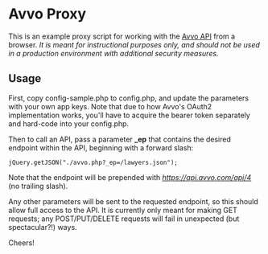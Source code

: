 # Avvo Proxy

This is an example proxy script for working with the 
[Avvo API](http://avvo.github.io/api-doc/) from a browser. _It is meant 
for instructional purposes only, and should not be used in a production environment with additional security measures._


## Usage

First, copy config-sample.php to config.php, and update the parameters with your own app keys. Note that due to how Avvo's OAuth2 implementation works, you'll have to acquire the bearer token separately and hard-code into your config.php.

Then to call an API, pass a parameter **_ep** that contains the desired endpoint within the API, 
beginning with a forward slash:

```$javascript
jQuery.getJSON("./avvo.php?_ep=/lawyers.json");
```

Note that the endpoint will be prepended with *https://api.avvo.com/api/4* (no trailing slash).

Any other parameters will be sent to the requested endpoint, so this should allow full access to the API. It is 
currently only meant for making GET requests; any POST/PUT/DELETE requests will fail in unexpected (but spectacular?!) 
ways.

Cheers!
